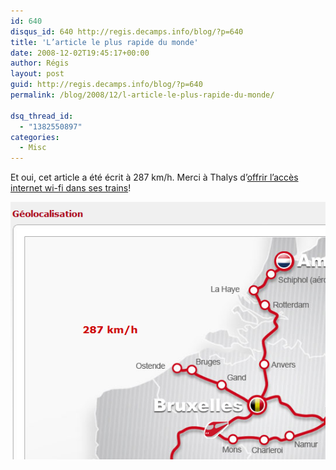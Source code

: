 ```yaml
---
id: 640
disqus_id: 640 http://regis.decamps.info/blog/?p=640
title: 'L’article le plus rapide du monde'
date: 2008-12-02T19:45:17+00:00
author: Régis
layout: post
guid: http://regis.decamps.info/blog/?p=640
permalink: /blog/2008/12/l-article-le-plus-rapide-du-monde/

dsq_thread_id:
  - "1382550897"
categories:
  - Misc
---
```

Et oui, cet article a été écrit à 287 km/h. Merci à Thalys d’[offrir l’accès internet wi-fi dans ses trains](http://www.thalys.com/fr/fr/guide-du-voyageur/pendant/internet-a-bord)!
  
![Cet article a été écrit à 287km/h](/blog/wp-content/uploads/2008/12/thalys-geolocalisation-small.png)
